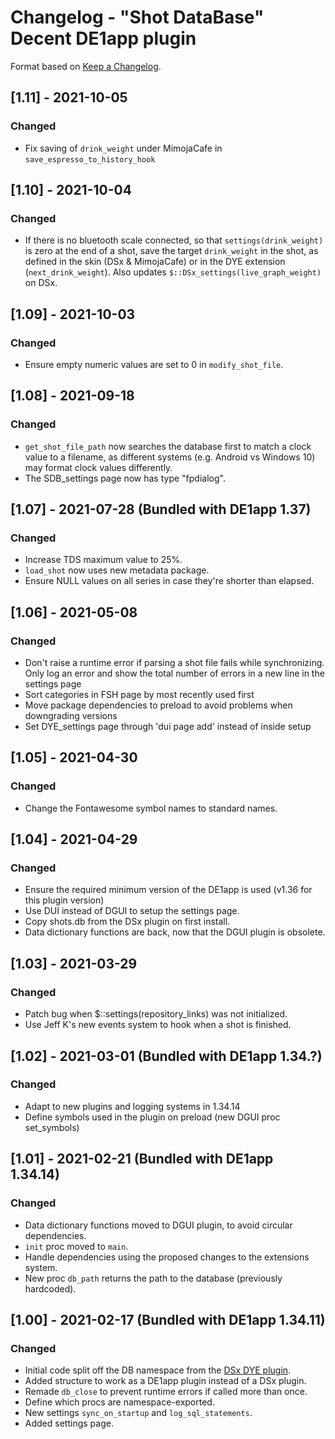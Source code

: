 # Changelog - "Shot DataBase" Decent DE1app plugin

Format based on [Keep a Changelog](https://keepachangelog.com/en/1.0.0/).

## [1.11] - 2021-10-05

### Changed
- Fix saving of `drink_weight` under MimojaCafe in `save_espresso_to_history_hook`

## [1.10] - 2021-10-04

### Changed
- If there is no bluetooth scale connected, so that `settings(drink_weight)` is zero at the end of a shot, save the
target `drink_weight` in the shot, as defined in the skin (DSx & MimojaCafe) or in the DYE extension (`next_drink_weight`). Also updates `$::DSx_settings(live_graph_weight)` on DSx.

## [1.09] - 2021-10-03

### Changed
- Ensure empty numeric values are set to 0 in `modify_shot_file`.

## [1.08] - 2021-09-18

### Changed
- `get_shot_file_path` now searches the database first to match a clock value to a filename, as different
systems (e.g. Android vs Windows 10) may format clock values differently.
- The SDB_settings page now has type "fpdialog".

## [1.07] - 2021-07-28 (Bundled with DE1app 1.37)

### Changed
- Increase TDS maximum value to 25%.
- `load_shot` now uses new metadata package.
- Ensure NULL values on all series in case they're shorter than elapsed.

## [1.06] - 2021-05-08

### Changed
- Don't raise a runtime error if parsing a shot file fails while synchronizing. Only log an error and show the total number of errors in a new line in the settings page
- Sort categories in FSH page by most recently used first
- Move package dependencies to preload to avoid problems when downgrading versions
- Set DYE_settings page through 'dui page add' instead of inside setup


## [1.05] - 2021-04-30

### Changed
- Change the Fontawesome symbol names to standard names.

## [1.04] - 2021-04-29

### Changed 
- Ensure the required minimum version of the DE1app is used (v1.36 for this plugin version)
- Use DUI instead of DGUI to setup the settings page.
- Copy shots.db from the DSx plugin on first install.
- Data dictionary functions are back, now that the DGUI plugin is obsolete.

## [1.03] - 2021-03-29

### Changed 
- Patch bug when $::settings(repository_links) was not initialized.
- Use Jeff K's new events system to hook when a shot is finished.

## [1.02] - 2021-03-01 (Bundled with DE1app 1.34.?)

### Changed 
- Adapt to new plugins and logging systems in 1.34.14
- Define symbols used in the plugin on preload (new DGUI proc set_symbols)

## [1.01] - 2021-02-21 (Bundled with DE1app 1.34.14)

### Changed
- Data dictionary functions moved to DGUI plugin, to avoid circular dependencies.
- `init` proc moved to `main`.
- Handle dependencies using the proposed changes to the extensions system.
- New proc `db_path` returns the path to the database (previously hardcoded).

## [1.00] - 2021-02-17 (Bundled with DE1app 1.34.11)

### Changed
- Initial code split off the DB namespace from the [DSx DYE plugin](https://github.com/ebengoechea/dye_de1app_dsx_plugin/blob/main/changelog.md).
- Added structure to work as a DE1app plugin instead of a DSx plugin.
- Remade `db_close` to prevent runtime errors if called more than once.
- Define which procs are namespace-exported.
- New settings `sync_on_startup` and `log_sql_statements`.
- Added settings page.